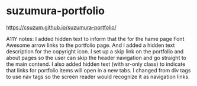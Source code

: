 # suzumura-portfolio

https://csuzum.github.io/suzumura-portfolio/

A11Y notes:
I added hidden text to inform that the for the hame page Font Awesome arrow links to the portfolio page. And I added a hidden text description for the copyright icon. I set up a skip link on the portfolio and about pages so the user can skip the header navigation and go straight to the main contend. I also added hidden text (with sr-only class) to indicate that links for portfolio items will open in a new tabs. I changed from div tags to use nav tags so the screen reader would recognize it as navigation links.
